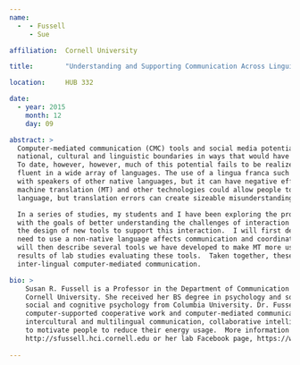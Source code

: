 ```yaml
---
name:
  -  - Fussell
     - Sue

affiliation:  Cornell University

title:        "Understanding and Supporting Communication Across Linguistic Boundaries"

location:     HUB 332

date:
  - year: 2015
    month: 12
    day: 09

abstract: >
  Computer-mediated communication (CMC) tools and social media potentially allow people to interact fluidly across 
  national, cultural and linguistic boundaries in ways that would have been difficult if not impossible in the past. 
  To date, however, however, much of this potential fails to be realized. A single individual is unlikely to be 
  fluent in a wide array of languages. The use of a lingua franca such as English permits a degree of interaction 
  with speakers of other native languages, but it can have negative effects on non-native speakers. Advances in 
  machine translation (MT) and other technologies could allow people to communicate with one another in their native 
  language, but translation errors can create sizeable misunderstandings when MT is used in conversational settings.  

  In a series of studies, my students and I have been exploring the problem space of inter-lingual communication, 
  with the goals of better understanding the challenges of interaction across language boundaries and of informing 
  the design of new tools to support this interaction.  I will first describe two interview studies exploring how the 
  need to use a non-native language affects communication and coordination in both formal and informal settings. I 
  will then describe several tools we have developed to make MT more usable in everyday conversation and present the 
  results of lab studies evaluating these tools.  Taken together, these studies help help advance the area of 
  inter-lingual computer-mediated communication. 

bio: >
    Susan R. Fussell is a Professor in the Department of Communication and the Department of of Information Science at 
    Cornell University. She received her BS degree in psychology and sociology from Tufts University, and her Ph.D. in 
    social and cognitive psychology from Columbia University. Dr. Fussell's primary interests lie in the areas of 
    computer-supported cooperative work and computer-mediated communication. Her current projects focus on 
    intercultural and multilingual communication, collaborative intelligence analysis, public deliberation, and tools 
    to motivate people to reduce their energy usage.  More information can be found on her website 
    http://sfussell.hci.cornell.edu or her lab Facebook page, https://www.facebook.com/InterculturalCommLab.
  
---
```

